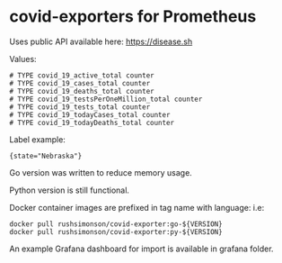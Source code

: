 # covid-exporters for Prometheus

Uses public API available here: https://disease.sh



Values:
```
# TYPE covid_19_active_total counter
# TYPE covid_19_cases_total counter
# TYPE covid_19_deaths_total counter
# TYPE covid_19_testsPerOneMillion_total counter
# TYPE covid_19_tests_total counter
# TYPE covid_19_todayCases_total counter
# TYPE covid_19_todayDeaths_total counter
```

Label example:
```
{state="Nebraska"}
```

Go version was written to reduce memory usage.

Python version is still functional.

Docker container images are prefixed in tag name with language:
i.e:
```
docker pull rushsimonson/covid-exporter:go-${VERSION}
docker pull rushsimonson/covid-exporter:py-${VERSION}
```

An example Grafana dashboard for import is available in grafana folder.
